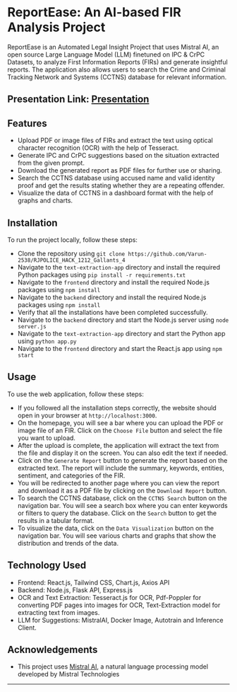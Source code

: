 # ReportEase: An AI-based FIR Analysis Project

ReportEase is an Automated Legal Insight Project that uses Mistral AI, an open source Large Language Model (LLM) finetuned on IPC & CrPC Datasets, to analyze First Information Reports (FIRs) and generate insightful reports. The application also allows users to search the Crime and Criminal Tracking Network and Systems (CCTNS) database for relevant information.
## Presentation Link: [Presentation](https://tome.app/abhinavs-workspace-d2a/team-gallants-presentation-clrg93wpo3dqkmt62zss5ls4c)
## Features

- Upload PDF or image files of FIRs and extract the text using optical character recognition (OCR) with the help of Tesseract.
- Generate IPC and CrPC suggestions based on the situation extracted from the given prompt.
- Download the generated report as PDF files for further use or sharing.
- Search the CCTNS database using accused name and valid identity proof and get the results stating whether they are a repeating offender.
- Visualize the data of CCTNS in a dashboard format with the help of graphs and charts.

## Installation

To run the project locally, follow these steps:

- Clone the repository using `git clone https://github.com/Varun-2538/RJPOLICE_HACK_1212_Gallants_4`
- Navigate to the `text-extraction-app` directory and install the required Python packages using `pip install -r requirements.txt`
- Navigate to the `frontend` directory and install the required Node.js packages using `npm install`
-  Navigate to the `backend` directory and install the required Node.js packages using `npm install`
- Verify that all the installations have been completed successfully.
- Navigate to the `backend` directory and start the Node.js server using `node server.js`
- Navigate to the `text-extraction-app` directory and start the Python app using `python app.py`
- Navigate to the `frontend` directory and start the React.js app using `npm start`

## Usage

To use the web application, follow these steps:

- If you followed all the installation steps correctly, the website should open in your browser at `http://localhost:3000`.
- On the homepage, you will see a bar where you can upload the PDF or image file of an FIR. Click on the `Choose File` button and select the file you want to upload.
- After the upload is complete, the application will extract the text from the file and display it on the screen. You can also edit the text if needed.
- Click on the `Generate Report` button to generate the report based on the extracted text. The report will include the summary, keywords, entities, sentiment, and categories of the FIR.
- You will be redirected to another page where you can view the report and download it as a PDF file by clicking on the `Download Report` button.
- To search the CCTNS database, click on the `CCTNS Search` button on the navigation bar. You will see a search box where you can enter keywords or filters to query the database. Click on the `Search` button to get the results in a tabular format.
- To visualize the data, click on the `Data Visualization` button on the navigation bar. You will see various charts and graphs that show the distribution and trends of the data.

## Technology Used
- Frontend: React.js, Tailwind CSS, Chart.js, Axios API
- Backend: Node.js, Flask API, Express.js
- OCR and Text Extraction: Tesseract.js for OCR, Pdf-Poppler for converting PDF pages into images for OCR, Text-Extraction model for extracting text from images.
- LLM for Suggestions: MistralAI, Docker Image, Autotrain and Inference Client.
## Acknowledgements

- This project uses [Mistral AI](https://mistral.ai/), a natural language processing model developed by Mistral Technologies

---
